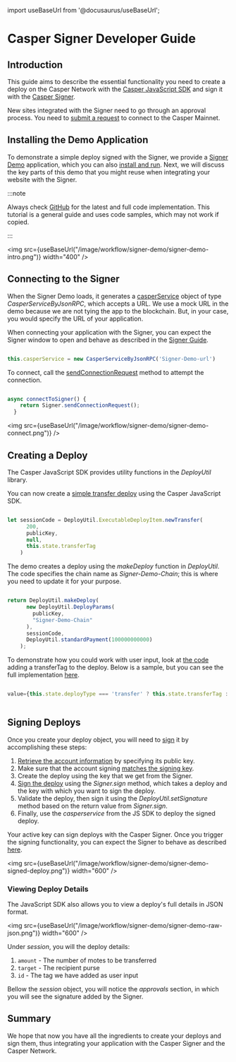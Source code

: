 import useBaseUrl from '@docusaurus/useBaseUrl';

# Casper Signer Developer Guide

## Introduction

This guide aims to describe the essential functionality you need to create a deploy on the Casper Network with the [Casper JavaScript SDK](https://github.com/casper-ecosystem/casper-js-sdk/) and sign it with the [Casper Signer](https://casper.network/docs/workflow/signer-guide).

New sites integrated with the Signer need to go through an approval process. You need to [submit a request](https://github.com/casper-ecosystem/signer/issues/new?assignees=George-cl&labels=Integration&template=whitelisting_request.yml&title=%5BIntegration%5D%3A+Name+of+Your+Project) to connect to the Casper Mainnet.

## Installing the Demo Application

To demonstrate a simple deploy signed with the Signer, we provide a [Signer Demo](https://github.com/George-cl/Signer-Demo) application, which you can also [install and run](https://github.com/George-cl/Signer-Demo#get-started). Next, we will discuss the key parts of this demo that you might reuse when integrating your website with the Signer.

:::note

Always check [GitHub](https://github.com/George-cl/Signer-Demo) for the latest and full code implementation. This tutorial is a general guide and uses code samples, which may not work if copied.

:::

<img src={useBaseUrl("/image/workflow/signer-demo/signer-demo-intro.png")} width="400" />

## Connecting to the Signer

When the Signer Demo loads, it generates a [casperService](https://github.com/George-cl/Signer-Demo/blob/af65348895eb0827bb9025dd29a6c9e576629579/src/SignerDemo.js#L77) object of type *CasperServiceByJsonRPC*, which accepts a URL. We use a mock URL in the demo because we are not tying the app to the blockchain. But, in your case, you would specify the URL of your application. 

When connecting your application with the Signer, you can expect the Signer window to open and behave as described in the [Signer Guide](https://casper.network/docs/workflow/signer-guide).

```javascript

this.casperService = new CasperServiceByJsonRPC('Signer-Demo-url')

```

To connect, call the [sendConnectionRequest](https://github.com/George-cl/Signer-Demo/blob/af65348895eb0827bb9025dd29a6c9e576629579/src/SignerDemo.js#L195) method to attempt the connection.

```javascript

async connectToSigner() {
    return Signer.sendConnectionRequest();
  }

```

<img src={useBaseUrl("/image/workflow/signer-demo/signer-demo-connect.png")} />

## Creating a Deploy

The Casper JavaScript SDK provides utility functions in the *DeployUtil* library.

You can now create a [simple transfer deploy](https://github.com/George-cl/Signer-Demo/blob/af65348895eb0827bb9025dd29a6c9e576629579/src/SignerDemo.js#L198-L217) using the Casper JavaScript SDK.

```javascript

let sessionCode = DeployUtil.ExecutableDeployItem.newTransfer(
      200,
      publicKey,
      null,
      this.state.transferTag
    )

```

The demo creates a deploy using the *makeDeploy* function in *DeployUtil*. The code specifies the chain name as *Signer-Demo-Chain*; this is where you need to update it for your purpose.

```javascript

return DeployUtil.makeDeploy(
      new DeployUtil.DeployParams(
        publicKey,
        "Signer-Demo-Chain"
      ),
      sessionCode,
      DeployUtil.standardPayment(100000000000)
    );

```

To demonstrate how you could work with user input, look at [the code](https://github.com/George-cl/Signer-Demo/blob/af65348895eb0827bb9025dd29a6c9e576629579/src/SignerDemo.js#L504-L511) adding a transferTag to the deploy. Below is a sample, but you can see the full implementation [here](https://github.com/George-cl/Signer-Demo/blob/af65348895eb0827bb9025dd29a6c9e576629579/src/SignerDemo.js#L504-L511).

```javascript

value={this.state.deployType === 'transfer' ? this.state.transferTag : this.state.message}
              
```

## Signing Deploys

Once you create your deploy object, you will need to [sign](https://github.com/George-cl/Signer-Demo/blob/af65348895eb0827bb9025dd29a6c9e576629579/src/utils.js#L48) it by accomplishing these steps:

1. [Retrieve the account information](https://github.com/George-cl/Signer-Demo/blob/af65348895eb0827bb9025dd29a6c9e576629579/src/utils.js#L49-L54) by specifying its public key.
2. Make sure that the account signing [matches the signing key](https://github.com/George-cl/Signer-Demo/blob/af65348895eb0827bb9025dd29a6c9e576629579/src/SignerDemo.js#L403-L415).
3. Create the deploy using the key that we get from the Signer.
4. [Sign the deploy](https://github.com/George-cl/Signer-Demo/blob/af65348895eb0827bb9025dd29a6c9e576629579/src/SignerDemo.js#L352-L367) using the *Signer.sign* method, which takes a deploy and the key with which you want to sign the deploy.
5. Validate the deploy, then sign it using the *DeployUtil.setSignature* method based on the return value from *Signer.sign*.
6. Finally, use the *casperservice* from the JS SDK to deploy the signed deploy.

Your active key can sign deploys with the Casper Signer. Once you trigger the signing functionality, you can expect the Signer to behave as described [here](https://github.com/George-cl/Signer-Demo#signing-process).

<img src={useBaseUrl("/image/workflow/signer-demo/signer-demo-signed-deploy.png")} width="600" />

### Viewing Deploy Details

The JavaScript SDK also allows you to view a deploy's full details in JSON format.

<!-- TODO update screenshot to include id and approvals. Then move it to the end of this section. -->

<img src={useBaseUrl("/image/workflow/signer-demo/signer-demo-raw-json.png")} width="600"  />

Under *session*, you will the deploy details:

1. `amount` - The number of motes to be transferred
2. `target` - The recipient purse
3. `id` - The tag we have added as user input

Bellow the *session* object, you will notice the *approvals* section, in which you will see the signature added by the Signer.


## Summary

We hope that now you have all the ingredients to create your deploys and sign them, thus integrating your application with the Casper Signer and the Casper Network.
